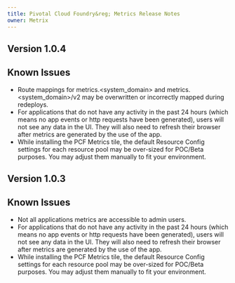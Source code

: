 ```yaml
---
title: Pivotal Cloud Foundry&reg; Metrics Release Notes
owner: Metrix
---
```


## Version 1.0.4

## Known Issues
* Route mappings for metrics.<system_domain> and metrics.<system_domain>/v2 may be overwritten or incorrectly mapped during redeploys.
* For applications that do not have any activity in the past 24 hours (which means no app events or http requests have been generated), users will not see any data in the UI. They will also need to refresh their browser after metrics are generated by the use of the app.
* While installing the PCF Metrics tile, the default Resource Config settings for each resource pool may be over-sized for POC/Beta purposes. You may adjust them manually to fit your environment. 

## Version 1.0.3

## Known Issues
* Not all applications metrics are accessible to admin users.
* For applications that do not have any activity in the past 24 hours (which means no app events or http requests have been generated), users will not see any data in the UI. They will also need to refresh their browser after metrics are generated by the use of the app.
* While installing the PCF Metrics tile, the default Resource Config settings for each resource pool may be over-sized for POC/Beta purposes. You may adjust them manually to fit your environment.
